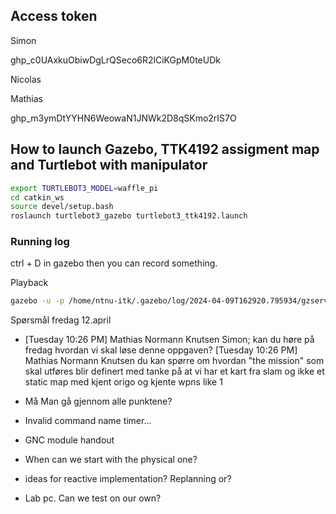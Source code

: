 ## Access token

Simon

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

Nicolas


Mathias

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

## How to launch Gazebo, TTK4192 assigment map and Turtlebot with manipulator
```bash
export TURTLEBOT3_MODEL=waffle_pi
cd catkin_ws
source devel/setup.bash
roslaunch turtlebot3_gazebo turtlebot3_ttk4192.launch
```
### Running log

ctrl + D in gazebo then you can record something.

Playback

```bash
gazebo -u -p /home/ntnu-itk/.gazebo/log/2024-04-09T162920.795934/gzserver/state.log
```

Spørsmål fredag 12.april

* [Tuesday 10:26 PM] Mathias Normann Knutsen
Simon; kan du høre på fredag hvordan vi skal løse denne oppgaven?
[Tuesday 10:26 PM] Mathias Normann Knutsen
du kan spørre om hvordan "the mission" som skal utføres blir definert med tanke på at vi har et kart fra slam og ikke et static map med kjent origo og kjente wpns
 like 1

* Må Man gå gjennom alle punktene?
* Invalid command name timer...

* GNC module handout
* When can we start with the physical one?

* ideas for reactive implementation? Replanning or? 
* Lab pc. Can we test on our own? 